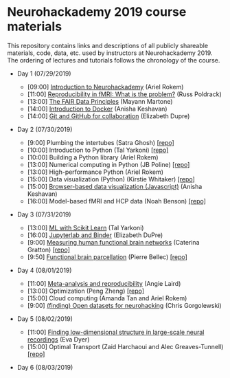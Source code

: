 # Neurohackademy 2019 course materials

This repository contains links and descriptions of all publicly shareable materials, code, data, etc. used by instructors at Neurohackademy 2019. The ordering of lectures and tutorials follows the chronology of the course.

* Day 1 (07/29/2019)
	* [09:00] [Introduction to Neurohackademy](https://neurohackademy.github.io/introduction-to-nh/) (Ariel Rokem)
	* [11:00] [Reproducibility in fMRI: What is the problem?](https://github.com/neurohackademy/2019_materials/raw/master/slides/Neurohackademy_2019_poldrack.pdf) (Russ Poldrack)
	* [13:00] [The FAIR Data Principles](https://github.com/neurohackademy/2019_materials/raw/master/slides/FAIR_Data_NeuroHack.pdf) (Mayann Martone)
	* [14:00] [Introduction to Docker](https://slides.com/anishakeshavan/introduction-to-docker/) (Anisha Keshavan)
	* [14:00] [Git and GitHub for collaboration](http://emdupre.github.io/git-course) (Elizabeth Dupre)

* Day 2 (07/30/2019)
	* [9:00] Plumbing the intertubes (Satra Ghosh) [[repo]](https://github.com/neurohackademy/2019_materials/blob/master/slides/20190730-Ghosh-NHA.pdf)
	* [10:00] Introduction to Python (Tal Yarkoni) [[repo]](https://github.com/neurohackademy/introduction-to-python)
	* [10:00] Building a Python library (Ariel Rokem)
	* [13:00] Numerical computing in Python (JB Poline) [[repo]](https://github.com/jbpoline/2019-numpy-tutorial)
	* [13:00] High-performance Python (Ariel Rokem)
	* [15:00] Data visualization (Python) (Kirstie Whitaker) [[repo]](https://github.com/KirstieJane/NH19-Visualization)
	* [15:00] [Browser-based data visualization (Javascript)](http://anisha.pizza/nha_2019/presentation/index.html#/title) (Anisha Keshavan)
	* [16:00] Model-based fMRI and HCP data (Noah Benson) [[repo]](https://github.com/noahbenson/neurohackademy2019)

* Day 3 (07/31/2019)
	* [13:00] [ML with Scikit Learn](https://github.com/neurohackademy/2019_materials/raw/master/slides/DimReduction-July2019-NeuroHack.pdf) (Tal Yarkoni)
	* [16:00] [Jupyterlab and Binder](https://docs.google.com/presentation/d/13FTw-Yqrz_sJvYMOXCYb9IQvSmdjw-VAEJwRGNdAGB0/edit#slide=id.g5b30d56ecd_0_0) (Elizabeth DuPre)
	* [9:00] [Measuring human functional brain networks](https://github.com/neurohackademy/2019_materials/raw/master/slides/Gratton_Neurohack2019_v1.pdf) (Caterina Gratton) [[repo]](https://github.com/cgratton/Neurohackademy_Tutorial)
	* [9:50] [Functional brain parcellation](https://github.com/neurohackademy/2019_materials/raw/master/slides/Neurohackademy_2019_bellec_parcellation.pdf) (Pierre Bellec) [[repo]](https://github.com/SIMEXP/tutorials-basc)

* Day 4 (08/01/2019)
	* [11:00] [Meta-analysis and reproducibility](https://github.com/neurohackademy/2019_materials/raw/master/slides/Laird-NH19.pdf) (Angie Laird)
	* [13:00] Optimization (Peng Zheng) [[repo]](https://github.com/UW-AMO/Workshop_Material)
	* [15:00] Cloud computing (Amanda Tan and Ariel Rokem)
	* [9:00] [(finding) Open datasets for neurohacking](https://docs.google.com/presentation/d/1nb5NeCafoXIPmO6MZa5c5VkSkO3ni9Q8vdCCz1r7YIw/edit#slide=id.gc6f980f91_0_0) (Chris Gorgolewski)

* Day 5 (08/02/2019)
	* [11:00] [Finding low-dimensional structure in large-scale neural recordings](https://github.com/neurohackademy/2019_materials/raw/master/slides/DimReduction-July2019-NeuroHack.pdf) (Eva Dyer)
	* [15:00] Optimal Transport (Zaid Harchaoui and Alec Greaves-Tunnell) [[repo]](https://github.com/alecgt/otml-neurohackademy-2019)

* Day 6 (08/03/2019)

